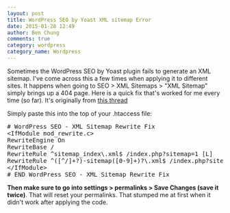 ```yaml
---
layout: post
title: WordPress SEO by Yoast XML sitemap Error
date: 2015-01-28 12:49
author: Ben Chung
comments: true
category: wordpress
category_name: Wordpress
---
```

Sometimes the WordPress SEO by Yoast plugin fails to generate an XML sitemap. I've come across this a few times when applying it to different sites. It happens when going to SEO &gt; XML Sitemaps &gt; "XML Sitemap" simply brings up a 404 page. Here is a quick fix that's worked for me every time (so far). It's originally from <a title="FIX for sitemap_index.xml 404 error " href="https://wordpress.org/support/topic/plugin-wordpress-seo-by-yoast-fix-for-sitemap_indexxml-404-error" target="_blank">this thread</a>

Simply paste this into the top of your .htaccess file:
<pre class="lang:default decode:true"># WordPress SEO - XML Sitemap Rewrite Fix
&lt;IfModule mod_rewrite.c&gt;
RewriteEngine On
RewriteBase /
RewriteRule ^sitemap_index\.xml$ /index.php?sitemap=1 [L]
RewriteRule ^([^/]+?)-sitemap([0-9]+)?\.xml$ /index.php?sitemap=$1&amp;sitemap_n=$2 [L]
&lt;/IfModule&gt;
# END WordPress SEO - XML Sitemap Rewrite Fix</pre>
<strong>Then make sure to go into settings &gt; permalinks &gt; Save Changes (save it twice)</strong>. That will reset your permalinks. That stumped me at first when it didn't work after applying the code.
